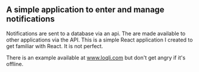 ## A simple application to enter and manage notifications ##

Notifications are sent to a database via an api. The are made available to other applications via the API.
This is a simple React application I created to get familiar with React. It is not perfect. 

There is an example available at www.loqli.com but don't get angry if it's offline.

